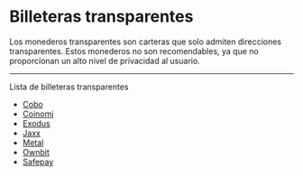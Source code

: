 # Billeteras transparentes

Los monederos transparentes son carteras que solo admiten direcciones transparentes. Estos monederos no son recomendables, ya que no proporcionan un alto nivel de privacidad al usuario.

---

Lista de billeteras transparentes

- [Cobo](https://cobo.com/)
- [Coinomi](https://www.coinomi.com/en/)
- [Exodus](https://www.exodus.com/)
- [Jaxx](https://jaxx.io/)
- [Metal](https://metalpay.com/)
- [Ownbit](https://ownbit.io/en/)
- [Safepay](https://safepay.safecoin.org/)
